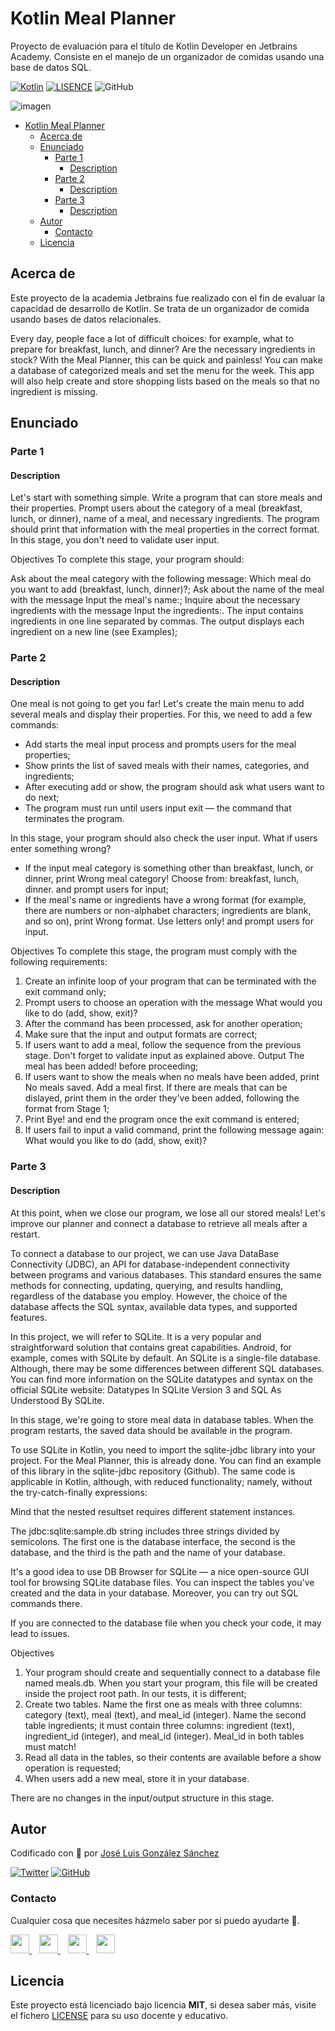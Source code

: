# Kotlin Meal Planner
Proyecto de evaluación para el título de Kotlin Developer en Jetbrains Academy. Consiste en el manejo de un organizador de comidas usando una base de datos SQL.  

[![Kotlin](https://img.shields.io/badge/Code-Kotlin-blueviolet)](https://kotlinlang.org/)
[![LISENCE](https://img.shields.io/badge/Lisence-MIT-green)]()
![GitHub](https://img.shields.io/github/last-commit/joseluisgs/Kotlin-MealPlanner)


![imagen](https://www.adesso-mobile.de/wp-content/uploads/2021/02/kotlin-einfu%CC%88hrung.jpg)

- [Kotlin Meal Planner](#kotlin-meal-planner)
  - [Acerca de](#acerca-de)
  - [Enunciado](#enunciado)
    - [Parte 1](#parte-1)
      - [Description](#description)
    - [Parte 2](#parte-2)
      - [Description](#description-1)
    - [Parte 3](#parte-3)
      - [Description](#description-2)
  - [Autor](#autor)
    - [Contacto](#contacto)
  - [Licencia](#licencia)

## Acerca de
Este proyecto de la academia Jetbrains fue realizado con el fin de evaluar la capacidad de desarrollo de Kotlin. Se trata de un organizador de comida usando bases de datos relacionales.

Every day, people face a lot of difficult choices: for example, what to prepare for breakfast, lunch, and dinner? Are the necessary ingredients in stock? With the Meal Planner, this can be quick and painless! You can make a database of categorized meals and set the menu for the week. This app will also help create and store shopping lists based on the meals so that no ingredient is missing.

## Enunciado

### Parte 1
#### Description
Let's start with something simple. Write a program that can store meals and their properties. Prompt users about the category of a meal (breakfast, lunch, or dinner), name of a meal, and necessary ingredients. The program should print that information with the meal properties in the correct format. In this stage, you don't need to validate user input.

Objectives
To complete this stage, your program should:

Ask about the meal category with the following message: Which meal do you want to add (breakfast, lunch, dinner)?;
Ask about the name of the meal with the message Input the meal's name:;
Inquire about the necessary ingredients with the message Input the ingredients:. The input contains ingredients in one line separated by commas. The output displays each ingredient on a new line (see Examples);

### Parte 2
#### Description
One meal is not going to get you far! Let's create the main menu to add several meals and display their properties. For this, we need to add a few commands:
- Add starts the meal input process and prompts users for the meal properties;
- Show prints the list of saved meals with their names, categories, and ingredients;
- After executing add or show, the program should ask what users want to do next;
- The program must run until users input exit — the command that terminates the program.

In this stage, your program should also check the user input. What if users enter something wrong?
- If the input meal category is something other than breakfast, lunch, or dinner, print Wrong meal category! Choose from: breakfast, lunch, dinner. and prompt users for input;
- If the meal's name or ingredients have a wrong format (for example, there are numbers or non-alphabet characters; ingredients are blank, and so on), print Wrong format. Use letters only! and prompt users for input.

Objectives
To complete this stage, the program must comply with the following requirements:
1. Create an infinite loop of your program that can be terminated with the exit command only;
2. Prompt users to choose an operation with the message What would you like to do (add, show, exit)?
3. After the command has been processed, ask for another operation;
4. Make sure that the input and output formats are correct;
5. If users want to add a meal, follow the sequence from the previous stage. Don't forget to validate input as explained above. Output The meal has been added! before proceeding;
6. If users want to show the meals when no meals have been added, print No meals saved. Add a meal first. If there are meals that can be dislayed, print them in the order they've been added, following the format from Stage 1;
7. Print Bye! and end the program once the exit command is entered;
8. If users fail to input a valid command, print the following message again: What would you like to do (add, show, exit)?

### Parte 3
#### Description
At this point, when we close our program, we lose all our stored meals! Let's improve our planner and connect a database to retrieve all meals after a restart.

To connect a database to our project, we can use Java DataBase Connectivity (JDBC), an API for database-independent connectivity between programs and various databases. This standard ensures the same methods for connecting, updating, querying, and results handling, regardless of the database you employ. However, the choice of the database affects the SQL syntax, available data types, and supported features.

In this project, we will refer to SQLite. It is a very popular and straightforward solution that contains great capabilities. Android, for example, comes with SQLite by default. An SQLite is a single-file database. Although, there may be some differences between different SQL databases. You can find more information on the SQLite datatypes and syntax on the official SQLite website: Datatypes In SQLite Version 3 and SQL As Understood By SQLite.

In this stage, we're going to store meal data in database tables. When the program restarts, the saved data should be available in the program.

To use SQLite in Kotlin, you need to import the sqlite-jdbc library into your project. For the Meal Planner, this is already done. You can find an example of this library in the sqlite-jdbc repository (Github). The same code is applicable in Kotlin, although, with reduced functionality; namely, without the try-catch-finally expressions:

Mind that the nested resultset requires different statement instances.

The jdbc:sqlite:sample.db string includes three strings divided by semicolons. The first one is the database interface, the second is the database, and the third is the path and the name of your database.

It's a good idea to use DB Browser for SQLite — a nice open-source GUI tool for browsing SQLite database files. You can inspect the tables you've created and the data in your database. Moreover, you can try out SQL commands there.

If you are connected to the database file when you check your code, it may lead to issues.

Objectives
1. Your program should create and sequentially connect to a database file named meals.db. When you start your program, this file will be created inside the project root path. In our tests, it is different;
2. Create two tables. Name the first one as meals with three columns: category (text), meal (text), and meal_id (integer). Name the second table ingredients; it must contain three columns: ingredient (text), ingredient_id (integer), and meal_id (integer). Meal_id in both tables must match!
3. Read all data in the tables, so their contents are available before a show operation is requested;
4. When users add a new meal, store it in your database.
   
There are no changes in the input/output structure in this stage.

## Autor

Codificado con :sparkling_heart: por [José Luis González Sánchez](https://twitter.com/joseluisgonsan)

[![Twitter](https://img.shields.io/twitter/follow/joseluisgonsan?style=social)](https://twitter.com/joseluisgonsan)
[![GitHub](https://img.shields.io/github/followers/joseluisgs?style=social)](https://github.com/joseluisgs)

### Contacto
<p>
  Cualquier cosa que necesites házmelo saber por si puedo ayudarte 💬.
</p>
<p>
    <a href="https://twitter.com/joseluisgonsan" target="_blank">
        <img src="https://i.imgur.com/U4Uiaef.png" 
    height="30">
    </a> &nbsp;&nbsp;
    <a href="https://github.com/joseluisgs" target="_blank">
        <img src="https://distreau.com/github.svg" 
    height="30">
    </a> &nbsp;&nbsp;
    <a href="https://www.linkedin.com/in/joseluisgonsan" target="_blank">
        <img src="https://upload.wikimedia.org/wikipedia/commons/thumb/c/ca/LinkedIn_logo_initials.png/768px-LinkedIn_logo_initials.png" 
    height="30">
    </a>  &nbsp;&nbsp;
    <a href="https://joseluisgs.github.io/" target="_blank">
        <img src="https://joseluisgs.github.io/favicon.png" 
    height="30">
    </a>
</p>


## Licencia

Este proyecto está licenciado bajo licencia **MIT**, si desea saber más, visite el fichero [LICENSE](./LICENSE) para su uso docente y educativo.